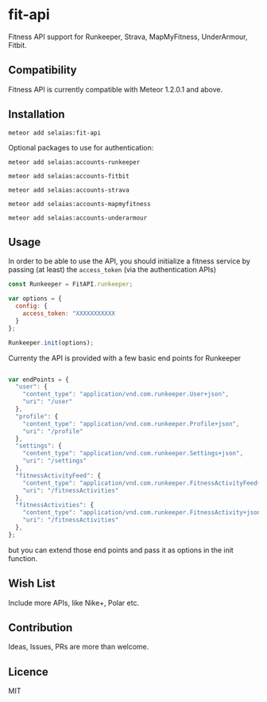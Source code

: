 # fit-api

Fitness API support for Runkeeper, Strava, MapMyFitness, UnderArmour, Fitbit.


## Compatibility

Fitness API is currently compatible with Meteor 1.2.0.1 and above.

## Installation

```
meteor add selaias:fit-api
```

Optional packages to use for authentication:

```
meteor add selaias:accounts-runkeeper

meteor add selaias:accounts-fitbit

meteor add selaias:accounts-strava

meteor add selaias:accounts-mapmyfitness

meteor add selaias:accounts-underarmour

```

## Usage

In order to be able to use the API, you should initialize a fitness service by passing (at least) 
the ``access_token`` (via the authentication APIs)

````js
const Runkeeper = FitAPI.runkeeper;

var options = {
  config: { 
    access_token: "XXXXXXXXXXX
  }
};

Runkeeper.init(options);

````

Currenty the API is provided with a few basic end points for Runkeeper

````js

var endPoints = {
  "user": {
    "content_type": "application/vnd.com.runkeeper.User+json",
    "uri": "/user"
  },
  "profile": {
    "content_type": "application/vnd.com.runkeeper.Profile+json",
    "uri": "/profile"
  },
  "settings": {
    "content_type": "application/vnd.com.runkeeper.Settings+json",
    "uri": "/settings"
  },
  "fitnessActivityFeed": {
    "content_type": "application/vnd.com.runkeeper.FitnessActivityFeed+json",
    "uri": "/fitnessActivities"
  },
  "fitnessActivities": {
    "content_type": "application/vnd.com.runkeeper.FitnessActivity+json",
    "uri": "/fitnessActivities"
  },
};

````

but you can extend those end points and pass it as options in the init function.

## Wish List

Include more APIs, like Nike+, Polar etc.

## Contribution

Ideas, Issues, PRs are more than welcome.

## Licence

MIT
